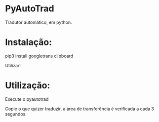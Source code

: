 # PyAutoTrad
Tradutor automático, em python.

# Instalação:
<p>pip3 install googletrans clipboard</p>
<p>Utilizar!</p>

# Utilização:
<p>Execute o pyautotrad</p>
<p>Copie o que quizer traduzir, a área de transferência é verificada a cada 3 segundos.</p>
